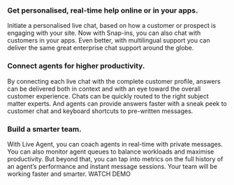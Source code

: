 ### Get personalised, real-time help online or in your apps.
Initiate a personalised live chat, based on how a customer or prospect is engaging with your site. Now with Snap-ins, you can also chat with customers in your apps. Even better, with multilingual support you can deliver the same great enterprise chat support around the globe.

### Connect agents for higher productivity.
By connecting each live chat with the complete customer profile, answers can be delivered both in context and with an eye toward the overall customer experience. Chats can be quickly routed to the right subject matter experts. And agents can provide answers faster with a sneak peek to customer chat and keyboard shortcuts to pre-written messages.

### Build a smarter team.
With Live Agent, you can coach agents in real-time with private messages. You can also monitor agent queues to balance workloads and maximise productivity. But beyond that, you can tap into metrics on the full history of an agent’s performance and instant message sessions. Your team will be working faster and smarter.
WATCH DEMO
